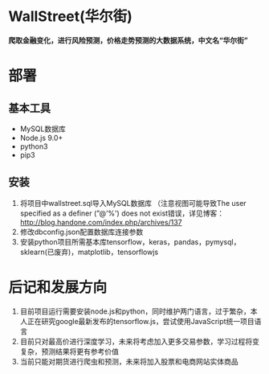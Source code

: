 # WallStreet(华尔街)
**爬取金融变化，进行风险预测，价格走势预测的大数据系统，中文名“华尔街”**

# 部署

## 基本工具
- MySQL数据库
- Node.js 9.0+
- python3
- pip3

## 安装
1. 将项目中wallstreet.sql导入MySQL数据库
（注意视图可能导致The user specified as a definer (”@’%') does not exist错误，详见博客：http://blog.handone.com/index.php/archives/137
2. 修改dbconfig.json配置数据库连接参数
3. 安装python项目所需基本库tensorflow，keras，pandas，pymysql，sklearn(已废弃)，matplotlib，tensorflowjs

# 后记和发展方向
1. 目前项目运行需要安装node.js和python，同时维护两门语言，过于繁杂，本人正在研究google最新发布的tensorflow.js，尝试使用JavaScript统一项目语言
2. 目前只对最高价进行深度学习，未来将考虑加入更多交易参数，学习过程将变复杂，预测结果将更有参考价值
3. 当前只能对期货进行爬虫和预测，未来将加入股票和电商网站实体商品
